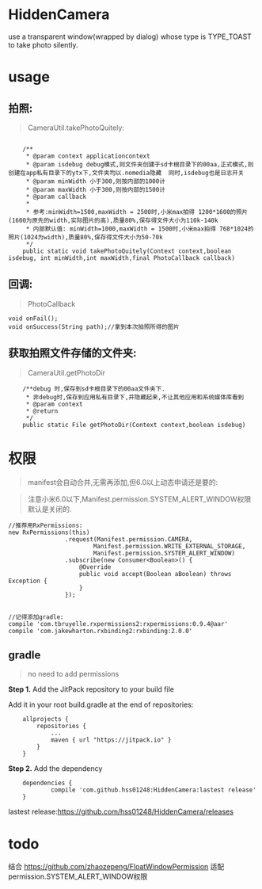 # HiddenCamera
use a transparent window(wrapped by dialog) whose type is TYPE_TOAST to take photo silently.

# usage 

## 拍照:

> CameraUtil.takePhotoQuitely:

```

	/**
     * @param context applicationcontext
     * @param isdebug debug模式,则文件夹创建于sd卡根目录下的00aa,正式模式,则创建在app私有目录下的ytx下,文件夹均以.nomedia隐藏  同时,isdebug也是日志开关
     * @param minWidth 小于300,则按内部的1000计
     * @param maxWidth 小于300,则按内部的1500计
     * @param callback
     *
     * 参考:minWidth=1500,maxWidth = 2500时,小米max拍得 1200*1600的照片(1600为原先的width,实际图片的高),质量80%,保存得文件大小为110k-140k
     * 内部默认值: minWidth=1000,maxWidth = 1500时,小米max拍得 768*1024的照片(1024为width),质量80%,保存得文件大小为50-70k
     */
    public static void takePhotoQuitely(Context context,boolean isdebug, int minWidth,int maxWidth,final PhotoCallback callback)
```

## 回调:

> PhotoCallback

```
void onFail();
void onSuccess(String path);//拿到本次拍照所得的图片
```

## 获取拍照文件存储的文件夹:

> CameraUtil.getPhotoDir

```
	/**debug 时,保存到sd卡根目录下的00aa文件夹下.
     * 非debug时,保存到应用私有目录下,并隐藏起来,不让其他应用和系统媒体库看到
     * @param context
     * @return
     */
    public static File getPhotoDir(Context context,boolean isdebug)
```



# 权限

> manifest会自动合并,无需再添加,但6.0以上动态申请还是要的:

> 注意小米6.0以下,Manifest.permission.SYSTEM_ALERT_WINDOW权限默认是关闭的.

```
//推荐用RxPermissions:
new RxPermissions(this)
                .request(Manifest.permission.CAMERA,
                        Manifest.permission.WRITE_EXTERNAL_STORAGE,
                        Manifest.permission.SYSTEM_ALERT_WINDOW)
                .subscribe(new Consumer<Boolean>() {
                    @Override
                    public void accept(Boolean aBoolean) throws Exception {
                    }
                });
                
                
//记得添加gradle:
compile 'com.tbruyelle.rxpermissions2:rxpermissions:0.9.4@aar'
compile 'com.jakewharton.rxbinding2:rxbinding:2.0.0'
```

##  gradle 

> no need to add permissions 

**Step 1.** Add the JitPack repository to your build file

Add it in your root build.gradle at the end of repositories:

```
    allprojects {
        repositories {
            ...
            maven { url "https://jitpack.io" }
        }
    }

```

**Step 2.** Add the dependency

```
    dependencies {
            compile 'com.github.hss01248:HiddenCamera:lastest release'
    }
```
lastest release:https://github.com/hss01248/HiddenCamera/releases



# todo 

结合 https://github.com/zhaozepeng/FloatWindowPermission 适配permission.SYSTEM_ALERT_WINDOW权限

